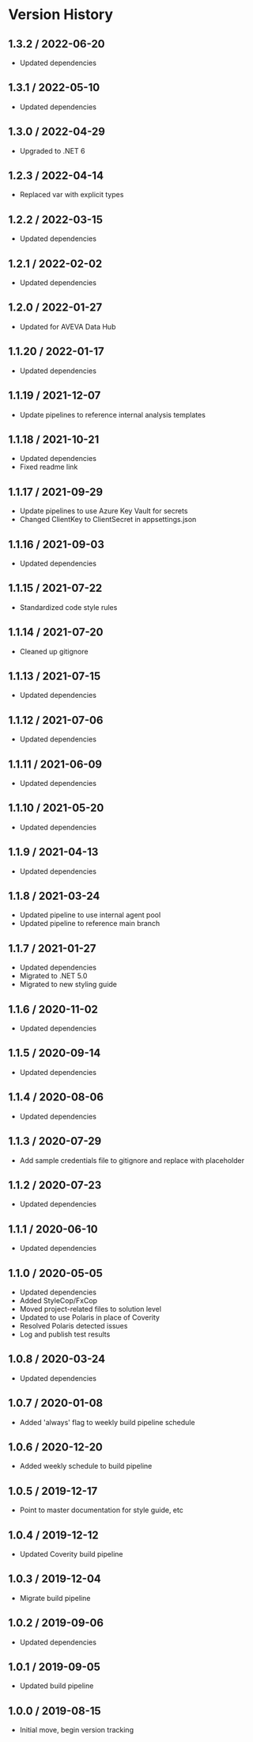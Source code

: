 # Version History

## 1.3.2 / 2022-06-20

- Updated dependencies

## 1.3.1 / 2022-05-10

- Updated dependencies

## 1.3.0 / 2022-04-29

- Upgraded to .NET 6

## 1.2.3 / 2022-04-14

- Replaced var with explicit types

## 1.2.2 / 2022-03-15

- Updated dependencies

## 1.2.1 / 2022-02-02

- Updated dependencies

## 1.2.0 / 2022-01-27

- Updated for AVEVA Data Hub

## 1.1.20 / 2022-01-17

- Updated dependencies

## 1.1.19 / 2021-12-07

- Update pipelines to reference internal analysis templates

## 1.1.18 / 2021-10-21

- Updated dependencies
- Fixed readme link

## 1.1.17 / 2021-09-29

- Update pipelines to use Azure Key Vault for secrets
- Changed ClientKey to ClientSecret in appsettings.json

## 1.1.16 / 2021-09-03

- Updated dependencies

## 1.1.15 / 2021-07-22

- Standardized code style rules

## 1.1.14 / 2021-07-20

- Cleaned up gitignore

## 1.1.13 / 2021-07-15

- Updated dependencies

## 1.1.12 / 2021-07-06

- Updated dependencies

## 1.1.11 / 2021-06-09

- Updated dependencies

## 1.1.10 / 2021-05-20

- Updated dependencies

## 1.1.9 / 2021-04-13

- Updated dependencies

## 1.1.8 / 2021-03-24

- Updated pipeline to use internal agent pool
- Updated pipeline to reference main branch

## 1.1.7 / 2021-01-27

- Updated dependencies
- Migrated to .NET 5.0
- Migrated to new styling guide

## 1.1.6 / 2020-11-02

- Updated dependencies

## 1.1.5 / 2020-09-14

- Updated dependencies

## 1.1.4 / 2020-08-06

- Updated dependencies

## 1.1.3 / 2020-07-29

- Add sample credentials file to gitignore and replace with placeholder

## 1.1.2 / 2020-07-23

- Updated dependencies

## 1.1.1 / 2020-06-10

- Updated dependencies

## 1.1.0 / 2020-05-05

- Updated dependencies
- Added StyleCop/FxCop
- Moved project-related files to solution level
- Updated to use Polaris in place of Coverity
- Resolved Polaris detected issues
- Log and publish test results

## 1.0.8 / 2020-03-24

- Updated dependencies

## 1.0.7 / 2020-01-08

- Added 'always' flag to weekly build pipeline schedule

## 1.0.6 / 2020-12-20

- Added weekly schedule to build pipeline

## 1.0.5 / 2019-12-17

- Point to master documentation for style guide, etc

## 1.0.4 / 2019-12-12

- Updated Coverity build pipeline

## 1.0.3 / 2019-12-04

- Migrate build pipeline

## 1.0.2 / 2019-09-06

- Updated dependencies

## 1.0.1 / 2019-09-05

- Updated build pipeline

## 1.0.0 / 2019-08-15

- Initial move, begin version tracking
